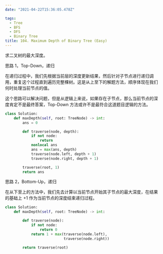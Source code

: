 ```yaml
---
date: "2021-04-22T15:36:05.478Z"

tags:
  - Tree
  - BFS
  - DFS
  - Binary Tree
title: 104. Maximum Depth of Binary Tree (Easy)
---
```


求二叉树的最大深度。

思路 1，Top-Down，递归

在递归过程中，我们先根据当前层的深度更新结果，然后针对子节点进行递归调用，重复这个过程直到遍历完整棵树。这是从上至下的解题方法，顺序体现在我们何时处理当前节点的值。

这个思路可以解决问题，但是从逻辑上来说，如果存在子节点，那么当前节点的深度肯定不是最终答案，Top-Down 方法或许不是最符合这道题目逻辑的方法。

```python
class Solution:
    def maxDepth(self, root: TreeNode) -> int:
        ans = 0

        def traverse(node, depth):
            if not node:
                return
            nonlocal ans
            ans = max(ans, depth)
            traverse(node.left, depth + 1)
            traverse(node.right, depth + 1)

        traverse(root, 1)
        return ans
```

思路 2，Bottom-Up，递归

在从下至上的方法中，我们先去计算以当前节点开始其子节点的最大深度，在结果的基础上 +1 作为当前节点的深度结束递归过程。

```python
class Solution:
    def maxDepth(self, root: TreeNode) -> int:

        def traverse(node):
            if not node:
                return 0
            return 1 + max(traverse(node.left),
                           traverse(node.right))

        return traverse(root)
```
